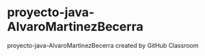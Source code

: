 # proyecto-java-AlvaroMartinezBecerra
proyecto-java-AlvaroMartinezBecerra created by GitHub Classroom
